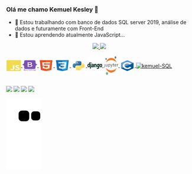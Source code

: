 ### Olá me chamo Kemuel Kesley 👋

- 🔭 Estou trabalhando com banco de dados SQL server 2019, análise de dados e futuramente com Front-End
- 🌱 Estou aprendendo atualmente JavaScript...
 
 
<div align="center">
  <a href="https://github.com/kemuelkesley">
  <img height="180em" src="https://github-readme-stats.vercel.app/api?username=kemuelkesley&show_icons=true&theme=dracula&include_all_commits=true&count_private=true"/>
  <img height="180em" src="https://github-readme-stats.vercel.app/api/top-langs/?username=kemuelkesley&layout=compact&langs_count=7&theme=dracula"/>
</div>

   
  <div style="display: inline_block"><br>
  <img align="center" alt="kemuel-Js" height="30" width="40" src="https://raw.githubusercontent.com/devicons/devicon/master/icons/javascript/javascript-plain.svg">
  <img align="center" alt="kemuel-Js" height="30" width="40" src="https://github.com/devicons/devicon/blob/master/icons/bootstrap/bootstrap-plain-wordmark.svg">
  <img align="center" alt="kemuel-HTML" height="30" width="40" src="https://raw.githubusercontent.com/devicons/devicon/master/icons/html5/html5-original.svg">
  <img align="center" alt="kemuel-CSS" height="30" width="40" src="https://raw.githubusercontent.com/devicons/devicon/master/icons/css3/css3-original.svg">
  <img align="center" alt="kemuel-Python" height="30" width="40" src="https://raw.githubusercontent.com/devicons/devicon/master/icons/python/python-original.svg">
  <img align="center" alt="kemuel-Csh" height="50" width="40" src="https://github.com/devicons/devicon/blob/master/icons/django/django-plain-wordmark.svg">  
  <img align="center" alt="kemuel-Csh" height="50" width="40" src="https://github.com/devicons/devicon/blob/master/icons/jupyter/jupyter-original-wordmark.svg">
  <img align="center" alt="kemuel-Csharp" height="30" width="40" src="https://github.com/devicons/devicon/blob/master/icons/c/c-original.svg">
  <img align="center" alt="kemuel-SQL" height="30" width="40" src="https://icongr.am/entypo/database.svg?size=128&color=fff700">
 
</div>

  ##
     
  <div>  
  <a href="https://www.instagram.com/kemuelkesley/" target="_blank"><img src="https://img.shields.io/badge/-Instagram-%23E4405F?style=for-the-badge&logo=instagram&logoColor=white" target="_blank"></a> 	    
 <a href="https://www.facebook.com/kemuel.kesley.9/" target="_blank"><img src="https://img.shields.io/badge/Facebook-1877F2?style=for-the-badge&logo=facebook&logoColor=white" target="_blank"></a>  
  <a href = "mailto:kemuelkesley@gmail.com"><img src="https://img.shields.io/badge/-Gmail-%23333?style=for-the-badge&logo=gmail&logoColor=white" target="_blank"></a>
  <a href="https://www.linkedin.com/in/kemuel-kesley-23886435/" target="_blank"><img src="https://img.shields.io/badge/-LinkedIn-%230077B5?style=for-the-badge&logo=linkedin&logoColor=white" target="_blank"></a> 
 
  ![Snake animation](https://github.com/rafaballerini/rafaballerini/blob/output/github-contribution-grid-snake.svg)
 
</div>
